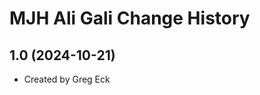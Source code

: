 MJH Ali Gali Change History
====================

1.0 (2024-10-21)
----------------
* Created by Greg Eck
